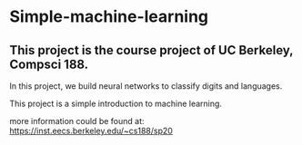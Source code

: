 # Simple-machine-learning

This project is the course project of UC Berkeley, Compsci 188.
---------------------------------------------------------------

In this project, we build neural networks to classify digits and languages.

This project is a simple introduction to machine learning.


more information could be found at: https://inst.eecs.berkeley.edu/~cs188/sp20
